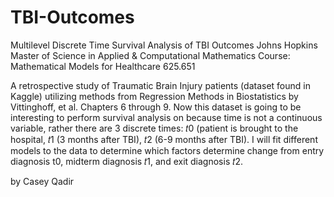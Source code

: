 # TBI-Outcomes
Multilevel Discrete Time Survival Analysis of TBI Outcomes
Johns Hopkins Master of Science in Applied & Computational Mathematics Course: Mathematical Models for Healthcare 625.651

A retrospective study of Traumatic Brain Injury patients (dataset found in Kaggle) utilizing methods from Regression Methods in Biostatistics by Vittinghoff, et al. Chapters 6 through 9. Now this dataset is going to be interesting to perform survival analysis on because time is not a continuous variable, rather there are 3 discrete times: 𝑡0 (patient is brought to the hospital, 𝑡1 (3 months after TBI), 𝑡2 (6-9 months after TBI). I will fit different models to the data to determine which factors determine change from entry diagnosis t0, midterm diagnosis 𝑡1, and exit diagnosis 𝑡2.

by Casey Qadir
